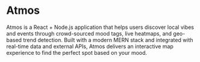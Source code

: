 # Atmos
Atmos is a React + Node.js application that helps users discover local vibes and events through crowd-sourced mood tags, live heatmaps, and geo-based trend detection. Built with a modern MERN stack and integrated with real-time data and external APIs, Atmos delivers an interactive map experience to find the perfect spot based on your mood.
